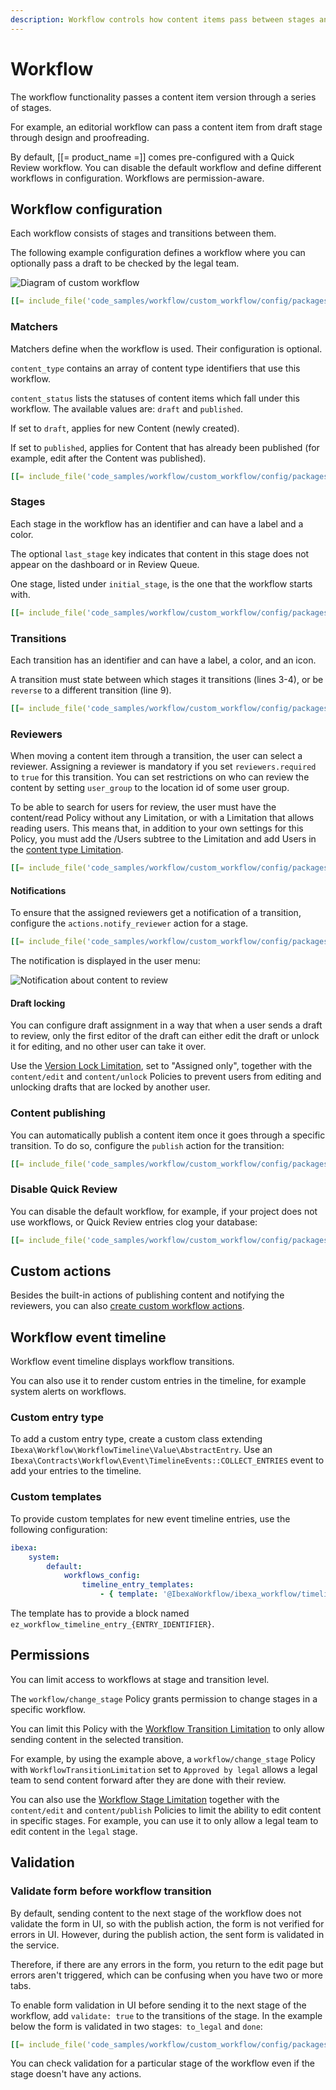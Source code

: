 ```yaml
---
description: Workflow controls how content items pass between stages and allows setting up editorial flows, for example for reviews and proofreading.
---
```


# Workflow

The workflow functionality passes a content item version through a series of stages.

For example, an editorial workflow can pass a content item from draft stage through 
design and proofreading.

By default, [[= product_name =]] comes pre-configured with a Quick Review workflow.
You can disable the default workflow and define different workflows in configuration. 
Workflows are permission-aware.

## Workflow configuration

Each workflow consists of stages and transitions between them.

The following example configuration defines a workflow where you can optionally pass a draft to be checked by the legal team.

![Diagram of custom workflow](workflow_custom_diagram.png)

``` yaml
[[= include_file('code_samples/workflow/custom_workflow/config/packages/workflows.yaml', 0, 33) =]][[= include_file('code_samples/workflow/custom_workflow/config/packages/workflows.yaml', 38, 51) =]][[= include_file('code_samples/workflow/custom_workflow/config/packages/workflows.yaml', 54, 62) =]]
```

### Matchers

Matchers define when the workflow is used. Their configuration is optional.

`content_type` contains an array of content type identifiers that use this workflow.

`content_status` lists the statuses of content items which fall under this workflow. The available values are: `draft` and `published`. 

If set to `draft`, applies for new Content (newly created).

If set to `published`, applies for Content that has already been published (for example, edit after the Content was published).

``` yaml
[[= include_file('code_samples/workflow/custom_workflow/config/packages/workflows.yaml', 6, 9) =]]
```

### Stages

Each stage in the workflow has an identifier and can have a label and a color.

The optional `last_stage` key indicates that content in this stage does not appear on the dashboard or in Review Queue.

One stage, listed under `initial_stage`, is the one that the workflow starts with.

``` yaml hl_lines="13 14"
[[= include_file('code_samples/workflow/custom_workflow/config/packages/workflows.yaml', 9, 23) =]]
```

### Transitions

Each transition has an identifier and can have a label, a color, and an icon.

A transition must state between which stages it transitions (lines 3-4),
or be `reverse` to a different transition (line 9).

``` yaml hl_lines="3 4 9"
[[= include_file('code_samples/workflow/custom_workflow/config/packages/workflows.yaml', 23, 30) =]][[= include_file('code_samples/workflow/custom_workflow/config/packages/workflows.yaml', 38, 43) =]]
```

### Reviewers

When moving a content item through a transition, the user can select a reviewer.
Assigning a reviewer is mandatory if you set `reviewers.required` to `true` for this transition.
You can set restrictions on who can review the content by setting `user_group` to the location id of some user group.

To be able to search for users for review, the user must have the content/read Policy without any Limitation,
or with a Limitation that allows reading users.
This means that, in addition to your own settings for this Policy, 
you must add the /Users subtree to the Limitation and add Users in the [content type Limitation](limitation_reference.md#content-type-limitation).

``` yaml hl_lines="8 9"
[[= include_file('code_samples/workflow/custom_workflow/config/packages/workflows.yaml', 23, 32) =]]
```

#### Notifications

To ensure that the assigned reviewers get a notification of a transition, configure the `actions.notify_reviewer` action for a stage.

``` yaml hl_lines="4 5"
[[= include_file('code_samples/workflow/custom_workflow/config/packages/workflows.yaml', 13, 18) =]]
```

The notification is displayed in the user menu:

![Notification about content to review](workflow_notification.png)

#### Draft locking

You can configure draft assignment in a way that when a user sends a draft to review,
only the first editor of the draft can either edit the draft or unlock it for editing, and no
other user can take it over. 

Use the [Version Lock Limitation](limitation_reference.md#version-lock-limitation),
set to "Assigned only", together with the `content/edit` and `content/unlock`
Policies to prevent users from editing and unlocking drafts that are locked
by another user.

### Content publishing

You can automatically publish a content item once it goes through a specific transition.
To do so, configure the `publish` action for the transition:

``` yaml hl_lines="7 8"
[[= include_file('code_samples/workflow/custom_workflow/config/packages/workflows.yaml', 54, 62) =]]
```

### Disable Quick Review

You can disable the default workflow, for example, if your project does not use 
workflows, or Quick Review entries clog your database:

``` yaml
[[= include_file('code_samples/workflow/custom_workflow/config/packages/workflows.yaml', 0, 4) =]][[= include_file('code_samples/workflow/custom_workflow/config/packages/workflows.yaml', 63, 67) =]]
```

## Custom actions

Besides the built-in actions of publishing content and notifying the reviewers, you can also [create custom workflow actions](add_custom_workflow_action.md).

## Workflow event timeline

Workflow event timeline displays workflow transitions.

You can also use it to render custom entries in the timeline, for example system alerts on workflows.

### Custom entry type

To add a custom entry type, create a custom class extending `Ibexa\Workflow\WorkflowTimeline\Value\AbstractEntry`.
Use an `Ibexa\Contracts\Workflow\Event\TimelineEvents::COLLECT_ENTRIES` event to add your entries to the timeline.

### Custom templates

To provide custom templates for new event timeline entries, use the following configuration:

``` yaml
ibexa:
    system:
        default:
            workflows_config:
                timeline_entry_templates:
                    - { template: '@IbexaWorkflow/ibexa_workflow/timeline/entries.html.twig', priority: 10 }
```

The template has to provide a block named `ez_workflow_timeline_entry_{ENTRY_IDENTIFIER}`.

## Permissions

You can limit access to workflows at stage and transition level.

The `workflow/change_stage` Policy grants permission to change stages in a specific workflow.

You can limit this Policy with the [Workflow Transition Limitation](limitation_reference.md#workflow-transition-limitation) 
to only allow sending content in the selected transition.

For example, by using the example above, a `workflow/change_stage` Policy 
with `WorkflowTransitionLimitation` set to `Approved by legal` allows a legal team to send content forward
after they are done with their review.

You can also use the [Workflow Stage Limitation](limitation_reference.md#workflow-stage-limitation) 
together with the `content/edit` and `content/publish` Policies to limit the ability to edit content in specific stages.
For example, you can use it to only allow a legal team to edit content in the `legal` stage.

## Validation

### Validate form before workflow transition

By default, sending content to the next stage of the workflow does not validate the form in UI,
so with the publish action, the form is not verified for errors in UI.
However, during the publish action, the sent form is validated in the service.

Therefore, if there are any errors in the form, you return to the edit page but errors aren't triggered,
which can be confusing when you have two or more tabs.

To enable form validation in UI before sending it to the next stage of the workflow,
add `validate: true` to the transitions of the stage.
In the example below the form is validated in two stages:` to_legal` and `done`:

``` yaml hl_lines="15 28"
[[= include_file('code_samples/workflow/custom_workflow/config/packages/workflows.yaml', 23, 43) =]][[= include_file('code_samples/workflow/custom_workflow/config/packages/workflows.yaml', 55, 63) =]]
```

You can check validation for a particular stage of the workflow even if the stage doesn't have any actions.
